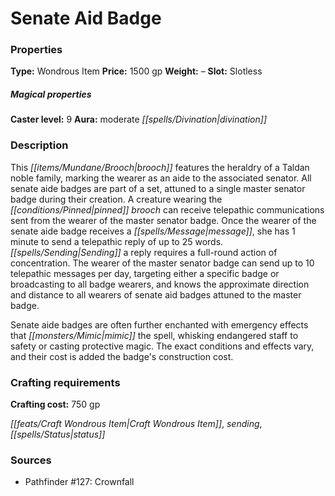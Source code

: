 ﻿---
Title: "Senate Aid Badge"
Type: "Wondrous Item"
Price: "1500 gp"
Weight: "–"
Slot: "Slotless"
Caster level: "9"
Aura: "moderate divination"
Description: |
  "This brooch features the heraldry of a Taldan noble family, marking the wearer as an aide to the associated senator. All senate aide badges are part of a set, attuned to a single _master senator badge_ during their creation. A creature wearing the pinned brooch can receive telepathic communications sent from the wearer of the _master senator badge_. Once the wearer of the _senate aide badge_ receives a message, she has 1 minute to send a telepathic reply of up to 25 words. Sending a reply requires a full-round action of concentration. The wearer of the _master senator badge_ can send up to 10 telepathic messages per day, targeting either a specific badge or broadcasting to all badge wearers, and knows the approximate direction and distance to all wearers of _senate aid badges_ attuned to the master badge.
  _Senate aide badges_ are often further enchanted with emergency effects that mimic the spell, whisking endangered staff to safety or casting protective magic. The exact conditions and effects vary, and their cost is added the badge's construction cost."
Crafting cost: "750 gp"
Sources: "['Pathfinder #127: Crownfall']"
---

# Senate Aid Badge

### Properties

**Type:** Wondrous Item **Price:** 1500 gp **Weight:** – **Slot:** Slotless

##### Magical properties

**Caster level:** 9 **Aura:** moderate _[[spells/Divination|divination]]_

### Description

This _[[items/Mundane/Brooch|brooch]]_ features the heraldry of a Taldan noble family, marking the wearer as an aide to the associated senator. All senate aide badges are part of a set, attuned to a single master senator badge during their creation. A creature wearing the _[[conditions/Pinned|pinned]]_ _brooch_ can receive telepathic communications sent from the wearer of the master senator badge. Once the wearer of the senate aide badge receives a _[[spells/Message|message]]_, she has 1 minute to send a telepathic reply of up to 25 words. _[[spells/Sending|Sending]]_ a reply requires a full-round action of concentration. The wearer of the master senator badge can send up to 10 telepathic messages per day, targeting either a specific badge or broadcasting to all badge wearers, and knows the approximate direction and distance to all wearers of senate aid badges attuned to the master badge.

Senate aide badges are often further enchanted with emergency effects that _[[monsters/Mimic|mimic]]_ the spell, whisking endangered staff to safety or casting protective magic. The exact conditions and effects vary, and their cost is added the badge's construction cost.

### Crafting requirements

**Crafting cost:** 750 gp

_[[feats/Craft Wondrous Item|Craft Wondrous Item]]_, _sending_, _[[spells/Status|status]]_

### Sources

* Pathfinder #127: Crownfall